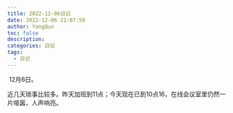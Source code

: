 ```yaml
---
title: 2022-12-06日记
date: 2022-12-06 22:07:59
author: YangQun
toc: false
description:
categories: 日记
tags:
  - 日记
---
```


​        12月6日。

​        近几天琐事比较多。昨天加班到11点；今天现在已到10点16，在线会议室里仍然一片喧嚣，人声响亮。

